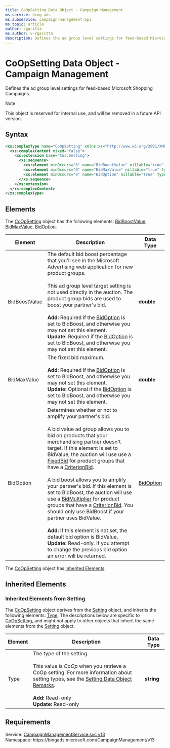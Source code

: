 ```yaml
---
title: CoOpSetting Data Object - Campaign Management
ms.service: bing-ads
ms.subservice: campaign-management-api
ms.topic: article
author: rgaritta
ms.author: v-rgaritta
description: Defines the ad group level settings for feed-based Microsoft Shopping Campaigns.
---
```

# CoOpSetting Data Object - Campaign Management
Defines the ad group level settings for feed-based Microsoft Shopping Campaigns.

> [!NOTE]
> This object is reserved for internal use, and will be removed in a future API version.  

## Syntax
```xml
<xs:complexType name="CoOpSetting" xmlns:xs="http://www.w3.org/2001/XMLSchema">
  <xs:complexContent mixed="false">
    <xs:extension base="tns:Setting">
      <xs:sequence>
        <xs:element minOccurs="0" name="BidBoostValue" nillable="true" type="xs:double" />
        <xs:element minOccurs="0" name="BidMaxValue" nillable="true" type="xs:double" />
        <xs:element minOccurs="0" name="BidOption" nillable="true" type="tns:BidOption" />
      </xs:sequence>
    </xs:extension>
  </xs:complexContent>
</xs:complexType>
```

## <a name="elements"></a>Elements

The [CoOpSetting](coopsetting.md) object has the following elements: [BidBoostValue](#bidboostvalue), [BidMaxValue](#bidmaxvalue), [BidOption](#bidoption).

|Element|Description|Data Type|
|-----------|---------------|-------------|
|<a name="bidboostvalue"></a>BidBoostValue|The default bid boost percentage that you'll see in the Microsoft Advertising web application for new product groups.<br/><br/>This ad group level target setting is not used directly in the auction. The product group bids are used to boost your partner's bid.<br/><br/>**Add:** Required if the [BidOption](#bidoption) is set to BidBoost, and otherwise you may not set this element.<br/>**Update:** Required if the [BidOption](#bidoption) is set to BidBoost, and otherwise you may not set this element.|**double**|
|<a name="bidmaxvalue"></a>BidMaxValue|The fixed bid maximum.<br/><br/>**Add:** Required if the [BidOption](#bidoption) is set to BidBoost, and otherwise you may not set this element.<br/>**Update:** Optional if the [BidOption](#bidoption) is set to BidBoost, and otherwise you may not set this element.|**double**|
|<a name="bidoption"></a>BidOption|Determines whether or not to amplify your partner's bid.<br/><br/>A bid value ad group allows you to bid on products that your merchandising partner doesn't target. If this element is set to BidValue, the auction will use use a [FixedBid](fixedbid.md) for product groups that have a [CriterionBid](biddableadgroupcriterion.md#criterionbid).<br/><br/>A bid boost allows you to amplify your partner's bid. If this element is set to BidBoost, the auction will use use a [BidMultiplier](bidmultiplier.md) for product groups that have a [CriterionBid](biddableadgroupcriterion.md#criterionbid). You should only use BidBoost if your partner uses BidValue.<br/><br/>**Add:** If this element is not set, the default bid option is BidValue.<br/>**Update:** Read-only. If you attempt to change the previous bid option an error will be returned.|[BidOption](bidoption.md)|

The [CoOpSetting](coopsetting.md) object has [Inherited Elements](#inheritedelements).

## <a name="inheritedelements"></a>Inherited Elements

### <a name="inheritedelementssetting"></a>Inherited Elements from Setting
The [CoOpSetting](coopsetting.md) object derives from the [Setting](setting.md) object, and inherits the following elements: [Type](#type). The descriptions below are specific to [CoOpSetting](coopsetting.md), and might not apply to other objects that inherit the same elements from the [Setting](setting.md) object.  

|Element|Description|Data Type|
|-----------|---------------|-------------|
|<a name="type"></a>Type|The type of the setting.<br/><br/>This value is *CoOp* when you retrieve a CoOp setting. For more information about setting types, see the [Setting Data Object Remarks](setting.md#remarks).<br/><br/>**Add:** Read-only<br/>**Update:** Read-only|**string**|

## Requirements
Service: [CampaignManagementService.svc v13](https://campaign.api.bingads.microsoft.com/Api/Advertiser/CampaignManagement/v13/CampaignManagementService.svc)  
Namespace: https\://bingads.microsoft.com/CampaignManagement/v13  


